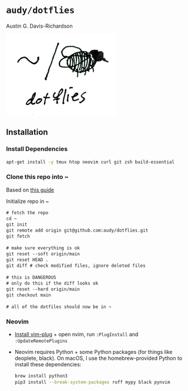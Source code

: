# `audy/dotflies`

Austin G. Davis-Richardson

![~/. (fly)](./logo.png?raw=true)

## Installation

### Install Dependencies

```sh
apt-get install -y tmux htop neovim curl git zsh build-essential
```

### Clone this repo into ~

Based on [this guide](https://queensidecastle.com/guides/tracking-your-home-directory-in-git-part-1)

Initialize repo in ~

```
# fetch the repo
cd ~
git init
git remote add origin git@github.com:audy/dotflies.git
git fetch

# make sure everything is ok
git reset --soft origin/main
git reset HEAD .
git diff # check modified files, ignore deleted files

# this is DANGEROUS
# only do this if the diff looks ok
git reset --hard origin/main
git checkout main

# all of the dotfiles should now be in ~
```

### Neovim

- [Install vim-plug](https://github.com/junegunn/vim-plug) + open nvim, run `:PlugInstall` and `:UpdateRemotePlugins`
- Neovim requires Python + some Python packages (for things like deoplete,
  black). On macOS, I use the homebrew-provided Python to install these
  dependencies:

    ```sh
    brew install python3
    pip3 install --break-system-packages ruff mypy black pynvim
    ```

